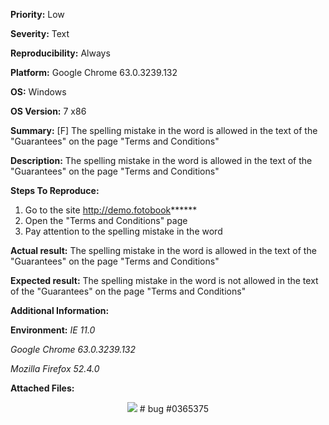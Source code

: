**Priority:** Low

**Severity:** Text

**Reproducibility:** Always

**Platform:** Google Chrome 63.0.3239.132

**OS:** Windows

**OS Version:** 7 x86

**Summary:** [F] The spelling mistake in the word is allowed in the text of the "Guarantees" on the page "Terms and Conditions"

**Description:** 	The spelling mistake in the word is allowed in the text of the "Guarantees" on the page "Terms and Conditions"

**Steps To Reproduce:**

1. Go to the site http://demo.fotobook******
2. Open the "Terms and Conditions" page
3. Pay attention to the spelling mistake in the word

**Actual result:** The spelling mistake in the word is allowed in the text of the "Guarantees" on the page "Terms and Conditions"

**Expected result:** The spelling mistake in the word is not allowed in the text of the "Guarantees" on the page "Terms and Conditions"

**Additional Information:**

**Environment:**
*IE 11.0*

*Google Chrome 63.0.3239.132*

*Mozilla Firefox 52.4.0*

**Attached Files:**

<p align="center">
  <img src="https://image.ibb.co/fsumn7/2018_01_29_16_27_16bug2.jpg">
  # bug #0365375
  </p>
